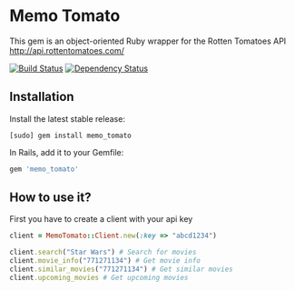 # Memo Tomato #

This gem is an object-oriented Ruby wrapper for the Rotten Tomatoes API
http://api.rottentomatoes.com/

[![Build Status](https://secure.travis-ci.org/appsbakery/memo_tomato.png?branch=master)](http://travis-ci.org/appsbakery/memo_tomato)
[![Dependency Status](https://gemnasium.com/appsbakery/memo_tomato.png?travis)](http://gemnasium.com/appsbakery/memo_tomato)

## Installation

Install the latest stable release:

    [sudo] gem install memo_tomato

In Rails, add it to your Gemfile:

```ruby
gem 'memo_tomato'
```

## How to use it? ##

First you have to create a client with your api key

```ruby
client = MemoTomato::Client.new(:key => "abcd1234")

client.search("Star Wars") # Search for movies
client.movie_info("771271134") # Get movie info
client.similar_movies("771271134") # Get similar movies
client.upcoming_movies # Get upcoming movies
```
